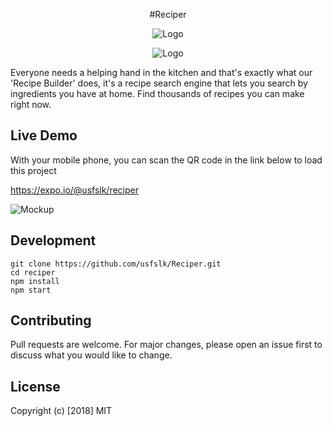 <p align="center">
 #Reciper 
</p>

<div align="center">
<img src="https://forthebadge.com/images/badges/gluten-free.svg" alt="Logo">
</div>

<p align="center">
 <img src="https://i.stack.imgur.com/qFjUs.png" alt="Logo">
</p>

Everyone needs a helping hand in the kitchen and that's exactly what our 'Recipe Builder' does, it's a recipe search engine that lets you search by ingredients you have at home. Find thousands of recipes you can make right now.

## Live Demo

With your mobile phone, you can scan the QR code in the link below to load this project

https://expo.io/@usfslk/reciper

![Mockup](https://i.imgur.com/Jp5IJxd.jpg)

## Development

    git clone https://github.com/usfslk/Reciper.git
    cd reciper
    npm install
    npm start 
    
## Contributing

Pull requests are welcome. For major changes, please open an issue first to discuss what you would like to change.

## License

Copyright (c) [2018] MIT



